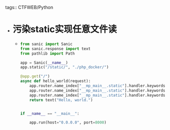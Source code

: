 tags:: CTFWEB/Python

- # 污染static实现任意文件读
	- ```python
	  from sanic import Sanic
	  from sanic.response import text
	  from pathlib import Path
	  
	  app = Sanic(__name__)
	  app.static("/static/", "./php_docker/")
	  
	  @app.get("/")
	  async def hello_world(request):
	      app.router.name_index["__mp_main__.static"].handler.keywords["file_or_directory"] = "/home/cube/Code/toolkit/burst_kit"
	      app.router.name_index["__mp_main__.static"].handler.keywords["directory_handler"].directory = Path("/home/cube/Code/toolkit/burst_kit")
	      app.router.name_index["__mp_main__.static"].handler.keywords["directory_handler"].directory_view = True
	      return text("Hello, world.")
	  
	  
	  if __name__ == "__main__":
	  
	      app.run(host="0.0.0.0", port=8000)
	  
	  ```
